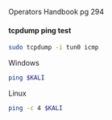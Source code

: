 Operators Handbook pg 294
#### tcpdump ping test
```bash - kali
sudo tcpdump -i tun0 icmp
```
Windows
```bash - windows
ping $KALI
```
Linux
```bash - windows
ping -c 4 $KALI
```
